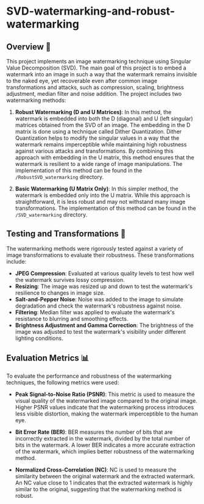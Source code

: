 # SVD-watermarking-and-robust-watermarking

## Overview 🔎

This project implements an image watermarking technique using Singular Value Decomposition (SVD). The main goal of this project is to embed a watermark into an image in such a way that the watermark remains invisible to the naked eye, yet recoverable even after common image transformations and attacks, such as compression, scaling, brightness adjustment, median filter and noise addition. The project includes two watermarking methods:

1. **Robust Watermarking (D and U Matrices)**: In this method, the watermark is embedded into both the D (diagonal) and U (left singular) matrices obtained from the SVD of an image. The embedding in the D matrix is done using a technique called Dither Quantization. Dither Quantization helps to modify the singular values in a way that the watermark remains imperceptible while maintaining high robustness against various attacks and transformations. By combining this approach with embedding in the U matrix, this method ensures that the watermark is resilient to a wide range of image manipulations.
The implementation of this method can be found in the `/RobustSVD_watermarking` directory.

3. **Basic Watermarking (U Matrix Only)**: In this simpler method, the watermark is embedded only into the U matrix. While this approach is straightforward, it is less robust and may not withstand many image transformations.
The implementation of this method can be found in the `/SVD_watermarking` directory.

## Testing and Transformations 🧪

The watermarking methods were rigorously tested against a variety of image transformations to evaluate their robustness. These transformations include:

- **JPEG Compression**: Evaluated at various quality levels to test how well the watermark survives lossy compression.
- **Resizing**: The image was resized up and down to test the watermark's resilience to changes in image size.
- **Salt-and-Pepper Noise**: Noise was added to the image to simulate degradation and check the watermark's robustness against noise.
- **Filtering**: Median filter was applied to evaluate the watermark's resistance to blurring and smoothing effects.
- **Brightness Adjustment and Gamma Correction**: The brightness of the image was adjusted to test the watermark's visibility under different lighting conditions.

## Evaluation Metrics 📊

To evaluate the performance and robustness of the watermarking techniques, the following metrics were used:

- **Peak Signal-to-Noise Ratio (PSNR)**: This metric is used to measure the visual quality of the watermarked image compared to the original image. Higher PSNR values indicate that the watermarking process introduces less visible distortion, making the watermark imperceptible to the human eye.

- **Bit Error Rate (BER)**: BER measures the number of bits that are incorrectly extracted in the watermark, divided by the total number of bits in the watermark. A lower BER indicates a more accurate extraction of the watermark, which implies better robustness of the watermarking method.

- **Normalized Cross-Correlation (NC)**: NC is used to measure the similarity between the original watermark and the extracted watermark. An NC value close to 1 indicates that the extracted watermark is highly similar to the original, suggesting that the watermarking method is robust.



